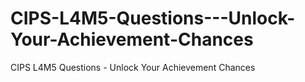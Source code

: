 # CIPS-L4M5-Questions---Unlock-Your-Achievement-Chances
CIPS L4M5 Questions - Unlock Your Achievement Chances
